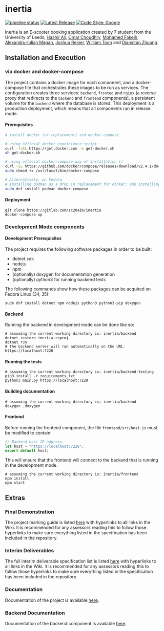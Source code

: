 # inertia

[![pipeline status](https://gitlab.com/sc20aim/inertia/badges/main/pipeline.svg)](https://gitlab.com/sc20aim/inertia/-/commits/main)
[![Latest Release](https://gitlab.com/sc20aim/inertia/-/badges/release.svg)](https://gitlab.com/sc20aim/inertia/-/releases)
[![Code Style: Google](https://img.shields.io/badge/code%20style-google-blueviolet.svg)](https://github.com/google/gts)

Inertia is an E-scooter booking application created by 7 student from the University of Leeds, [Hashir Ali](https://gitlab.com/ed19h6a), [Omar Choudhry](https://gitlab.com/sc20osc), [Mohamed Fakeih](https://gitlab.com/mohammedfakeih), [Alexandru-Iulian Magan](https://gitlab.com/sc20aim), [Joshua Reiner](https://gitlab.com/sc20jdr), [William Toon](https://gitlab.com/sc20wt) and [Diansitan Zhuang](https://gitlab.com/sc20dz).

## Installation and Execution

### via docker and docker-compose

The project contains a docker image for each component, and a docker-compose file that orchestrates
these images to be run as services. The configuration creates three services: `backend`, `fronted` and `nginx` 
(a reverse proxy that redirects to the `backend` and `frontend` components), a persistent volume for the `backend`
where the database is stored. This deployment is a production deployment, which means that all components
run in release mode.

####  Prerequisites

```sh
# install docker (or replacement) and docker-compose

# using official docker convinience script
curl -fsSL https://get.docker.com -o get-docker.sh
sh get-docker.sh

# using official docker-compose way of installation ()
curl -SL https://github.com/docker/compose/releases/download/v2.4.1/docker-compose-linux-x86_64 -o /usr/local/bin/docker-compose
sudo chmod +x /usr/local/bin/docker-compose

# Alternatively, on Fedora
# Installing podman as a drop in replacement for docker; and installing docker-compose from official repositories.
sudo dnf install podman docker-compose
```

#### Deployment

```shell
git clone https://gitlab.com/sc20aim/inertia
docker-compose up
```

### Development Mode components

#### Development Prerequisites

The project requires the following software packages in order to be built:

* dotnet sdk
* nodejs
* npm
* (optionally) doxygen for documentation generation
* (optionally) python3 for running backend tests

The following commands show how these packages can be acquired on Fedora Linux (34, 35):

```shell
sudo dnf install dotnet npm nodejs python3 python3-pip doxygen 
```

#### Backend

Running the backend in development mode can be done like so:

```shell
# assuming the current working directory is: inertia/backend
dotnet restore inertia.csproj
dotnet run
# the backend server will run automatically on the URL: https://localhost:7220
```

#### Running the tests

```shell
# assuming the current working directory is: inertia/backend-testing
pip3 install -r requirements.txt
python3 main.py https://localhost:7220
```

#### Building documentation

```shell
# assuming the current working directory is: inertia/backend
doxygen .doxygen
```

#### Frontend

Before running the frontend component, the file `frontend/src/host.js` must be modified to contain:

```js
// Backend host IP address.
let host = "https://localhost:7220";
export default host;
```

This will ensure that the frontend will connect to the backend that is running in the development mode.

```shell
# assuming the current working directory is: inertia/frontend
npm install
npm start
```

## Extras

### Final Demonstration

The project marking guide is listed [here](https://gitlab.com/sc20aim/inertia/-/wikis/marking-guide) with hyperlinks to all links in the Wiki. It is recommended for any assessors reading this to follow those hyperlinks to make sure everything listed in the specification has been included in the repository.

### Interim Deliverables

The full interim deliverable specification list is listed [here](https://gitlab.com/sc20aim/inertia/-/wikis/interim) with hyperlinks to all links in the Wiki. It is recommended for any assessors reading this to follow those hyperlinks to make sure everything listed in the specification has been included in the repository.

### Documentation

Documentation of the project is available [here](https://gitlab.com/sc20aim/inertia/-/tree/main/documentation).

### Backend Documentation

Documentation of the backend component is available [here](https://gitlab.com/sc20aim/inertia/-/raw/main/documentation/backend.pdf).
